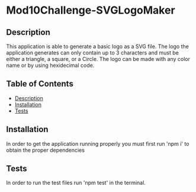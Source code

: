 # Mod10Challenge-SVGLogoMaker


  ## Description
  This application is able to generate a basic logo as a SVG file. The logo the application generates can only contain up to 3 characters and must be either a triangle, a square, or a Circle. The logo can be made with any color name or by using hexidecimal code.


  ## Table of Contents
  - [Description](#Description)
  - [Installation](#Installation)
  - [Tests](#Tests)

  ## Installation
  In order to get the application running properly you must first run 'npm i' to obtain the proper dependencies

  ## Tests
  In order to run the  test files run 'npm test' in the terminal.
